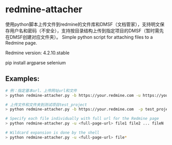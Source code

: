 redmine-attacher
================

使用python脚本上传文件到redmine的文件库和DMSF（文档管家），支持明文保存用户名和密码（不安全），支持按目录结构上传到指定项目的DMSF（暂时需先在DMSF创建对应文件夹）。
Simple python script for attaching files to a Redmine page.

Redmine version: 4.2.10.stable

pip install argparse selenium

Examples:
---------
```bash
# 例：指定基本url、上传网址url和文件
> python redmine-attacher.py -b https://your.redmine.com -u https://your.redmine.com/projects/test_project/files/new file1

# 上传文件和文件夹到测试项目test_project
> python redmine-attacher.py -b https://your.redmine.com  -p test_project file1 folder1 file2

# Specify each file individually with full url for the Redmine page
> python redmine-attacher.py -u <full-page-url> file1 file2 ... fileN

# Wildcard expansion is done by the shell
> python redmine-attacher.py -u <full-page-url> file*
```
